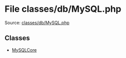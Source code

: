 File classes/db/MySQL.php
=========

Source: [classes/db/MySQL.php](https://github.com/PrestaShop/PrestaShop/blob/1.6.0.3/classes/db/MySQL.php)


Classes
-------

* [MySQLCore](class.MySQLCore.md)


